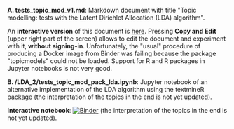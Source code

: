 **A. tests_topic_mod_v1.md**: Markdown document with title "Topic modelling: tests with the Latent Dirichlet Allocation (LDA) algorithm". 

An **interactive version** of this document is [here](https://www.kaggle.com/spiliopoulos/topic-modeling-lda/notebook). Pressing **Copy and Edit** (upper right part of the screen) allows to edit the document and experiment with it, **without signing-in**. Unfortunately, the "usual" procedure of producing a Docker image from Binder was failing because the package "topicmodels" could not be loaded. Support for R and R packages in Jupyter notebooks is not very good. 

**B. /LDA_2/tests_topic_mod_pack_lda.ipynb**: Jupyter notebook of an alternative implementation of the LDA algorithm using the textmineR package (the interpretation of the topics in the end is not yet updated).

**Interactive notebook**:
[![Binder](https://mybinder.org/badge_logo.svg)](https://mybinder.org/v2/gh/KSpiliop/Topic_Modeling/main?filepath=tests_topic_mod_pack_lda.ipynb)
(the interpretation of the topics in the end is not yet updated).


